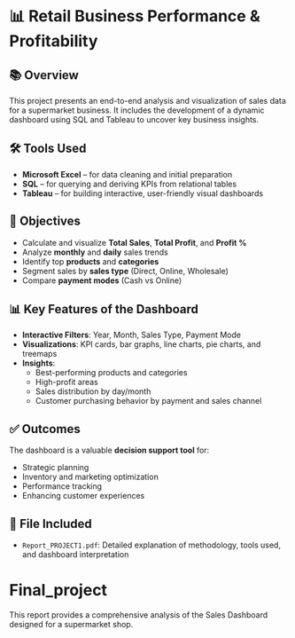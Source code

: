 # 📊 Retail Business Performance & Profitability

## 📚 Overview
This project presents an end-to-end analysis and visualization of sales data for a supermarket business. It includes the development of a dynamic dashboard using SQL and Tableau to uncover key business insights.

## 🛠 Tools Used
- **Microsoft Excel** – for data cleaning and initial preparation  
- **SQL** – for querying and deriving KPIs from relational tables  
- **Tableau** – for building interactive, user-friendly visual dashboards

## 🚀 Objectives
- Calculate and visualize **Total Sales**, **Total Profit**, and **Profit %**
- Analyze **monthly** and **daily** sales trends
- Identify top **products** and **categories**
- Segment sales by **sales type** (Direct, Online, Wholesale)
- Compare **payment modes** (Cash vs Online)

## 📊 Key Features of the Dashboard
- **Interactive Filters**: Year, Month, Sales Type, Payment Mode  
- **Visualizations**: KPI cards, bar graphs, line charts, pie charts, and treemaps  
- **Insights**:  
  - Best-performing products and categories  
  - High-profit areas  
  - Sales distribution by day/month  
  - Customer purchasing behavior by payment and sales channel  

## ✅ Outcomes
The dashboard is a valuable **decision support tool** for:
- Strategic planning
- Inventory and marketing optimization
- Performance tracking
- Enhancing customer experiences

## 📁 File Included
- `Report_PROJECT1.pdf`: Detailed explanation of methodology, tools used, and dashboard interpretation
# Final_project
This report provides a comprehensive analysis of the Sales Dashboard designed for a supermarket shop.
